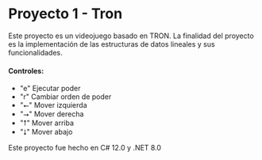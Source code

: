 # Proyecto 1 - Tron

Este proyecto es un videojuego basado en TRON. La finalidad del proyecto es la implementación de las estructuras de datos lineales y sus funcionalidades.

#### Controles:

- "e" Ejecutar poder
- "r" Cambiar orden de poder
- "⭠" Mover izquierda
- "⭢" Mover derecha
- "⭡" Mover arriba
- "⭣" Mover abajo

Este proyecto fue hecho en C# 12.0 y .NET 8.0
